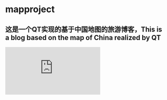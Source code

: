 # mapproject
## 这是一个QT实现的基于中国地图的旅游博客，This is a blog based on the map of China realized by QT
![image](https://github.com/Aegeanyasea/QT-PROJECT/blob/main/snaps/119_%E4%BD%9C%E4%B8%9A%E6%8A%A5%E5%91%8A(1).pdf)
